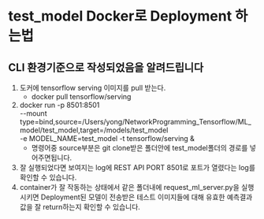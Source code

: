 test_model Docker로 Deployment 하는법
=============

CLI 환경기준으로 작성되었음을 알려드립니다
-------------

1. 도커에 tensorflow serving 이미지를 pull 받는다.
    - docker pull tensorflow/serving
2. docker run -p 8501:8501 \
--mount type=bind,source=/Users/yong/NetworkProgramming_Tensorflow/ML_model/test_model,target=/models/test_model \
-e MODEL_NAME=test_model -t tensorflow/serving &
    - 명령어중 source부분은 git clone받은 폴더안에 test_model폴더의 경로를 넣어주면됩니다.
3. 잘 실행되었다면 보여지는 log에 REST API PORT 8501로 포트가 열렸다는 log를 확인할 수 있습니다.
4. container가 잘 작동하는 상태에서 같은 폴더내에 request_ml_server.py을 실행시키면 Deployment된 모델이 전송받은 테스트 이미지들에 대해 유효한 예측결과값을 잘 return하는지 확인할 수 있습니다.
